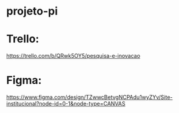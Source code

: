 # projeto-pi

##

# Trello: 
https://trello.com/b/QRwk5OY5/pesquisa-e-inovacao

# Figma: 
https://www.figma.com/design/TZwwcBetvgNCPAdu1wyZYv/Site-institucional?node-id=0-1&node-type=CANVAS
